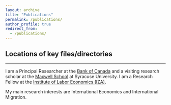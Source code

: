 ```yaml
---
layout: archive
title: "Publications"
permalink: /publications/
author_profile: true
redirect_from:
  - /publications/
---
```


## Locations of key files/directories
---

I am a Principal Researcher at the <a href="https://www.bankofcanada.ca/">Bank of Canada</a>
and a visiting research scholar at the <a href="https://www.maxwell.syr.edu/">Maxwell School</a> at Syracuse University. I am a Research Fellow at the <a href="https://www.iza.org/"> Institute of Labor Economics (IZA)</a>.

My main research interests are International Economics and International Migration.
